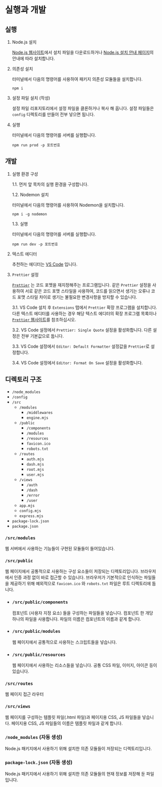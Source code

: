 # 실행과 개발

## 실행

1. Node.js 설치

   [Node.js 웹사이트](https://nodejs.org/)에서 설치 파일을 다운로드하거나 [Node.js 설치 안내 페이지](https://nodejs.org/en/download/package-manager)의 안내에 따라 설치합니다.

2. 의존성 설치

   터미널에서 다음의 명령어를 사용하여 패키지 의존성 모듈들을 설치합니다.

   ```
   npm i
   ```

3. 설정 파일 설치 (작성)

   설정 파일 리포지토리에서 설정 파일을 클론하거나 복사 해 옵니다. 설정 파일들은 `config` 디렉토리를 만들어 전부 넣으면 됩니다.

4. 실행

   터미널에서 다음의 명령어를 서버를 실행합니다.

   ```
   npm run prod -p 포트번호
   ```

## 개발

1. 실행 환경 구성

   1.1. 먼저 앞 목차의 실행 환경을 구성합니다.

   1.2. Nodemon 설치

   터미널에서 다음의 명령어를 사용하여 Nodemon을 설치합니다.

   ```
   npm i -g nodemon
   ```

   1.3. 실행

   터미널에서 다음의 명령어를 서버를 실행합니다.

   ```
   npm run dev -p 포트번호
   ```

2. 텍스트 에디터

   추천하는 에디터는 [VS Code](https://code.visualstudio.com/) 입니다.

3. `Prettier` 설정

   [`Prettier`](https://prettier.io/) 는 코드 포멧을 재지정해주는 프로그램입니다. 같은 `Prettier` 설정을 사용하여 서로 같은 코드 포맷 스타일을 사용하여, 코드를 읽으면서 생기는 오류나 코드 포맷 스타일 차이로 생기는 불필요한 변경사항을 방지할 수 있습니다.

   3.1. VS Code 설치 후 `Extensions` 탭에서 `Prettier` 확장 프로그램을 설치합니다. 다른 텍스트 에디터를 사용하는 경우 해당 텍스트 에디터의 확장 프로그램 목록이나 [`Prettier` 웹사이트](https://prettier.io/)를 참조하십시오.

   3.2. VS Code 설정에서 `Prettier: Single Quote` 설정을 활성화합니다. 다른 설정은 전부 기본값으로 둡니다.

   3.3. VS Code 설정에서 `Editor: Default Formatter` 설정값을 `Prettier`로 설정합니다.

   3.4. VS Code 설정에서 `Editor: Format On Save` 설정을 활성화합니다.

## 디렉토리 구조

- `/node_modules`
- `/config`
- `/src`
  - `/modules`
    - `/middlewares`
    - `engine.mjs`
  - `/public`
    - `/components`
    - `/modules`
    - `/resources`
    - `favicon.ico`
    - `robots.txt`
  - `/routes`
    - `auth.mjs`
    - `dash.mjs`
    - `root.mjs`
    - `user.mjs`
  - `/views`
    - `/auth`
    - `/dash`
    - `/error`
    - `/user`
  - `app.mjs`
  - `config.mjs`
  - `express.mjs`
- `package-lock.json`
- `package.json`

### `/src/modules`

웹 서버에서 사용하는 기능들이 구현된 모듈들이 들어있습니다.

### `/src/public`

웹 페이지에서 공통적으로 사용하는 구성 요소들이 저장되는 디렉토리입니다. 브라우저에서 인증 과정 없이 바로 접근할 수 있습니다. 브라우저가 기본적으로 인식하는 파일들을 제공하기 위해 예외적으로 `favicon.ico` 와 `robots.txt` 파일은 루트 디렉토리에 둡니다.

- ### `/src/public/components`

  컴포넌트 (사용자 지정 요소) 들을 구성하는 파일들을 넣습니다. 컴포넌트 한 개당 하나의 파일을 사용합니다. 파일의 이름은 컴포넌트의 이름과 같게 합니다.

- ### `/src/public/modules`

  웹 페이지에서 공통적으로 사용하는 스크립트들을 넣습니다.

- ### `/src/public/resources`

  웹 페이지에서 사용하는 리소스들을 넣습니다. 공통 CSS 파일, 이미지, 아이콘 등이 있습니다.

### `/src/routes`

웹 페이지 접근 라우터

### `/src/views`

웹 페이지를 구성하는 템플릿 파일(.html 파일)과 페이지용 CSS, JS 파일들을 넣습니다. 페이지용 CSS, JS 파일들의 이름은 템플릿 파일과 같게 합니다.

### `/node_modules` (자동 생성)

Node.js 패키지에서 사용하기 위해 설치한 의존 모듈들이 저장되는 디렉토리입니다.

### `package-lock.json` (자동 생성)

Node.js 패키지에서 사용하기 위해 설치한 의존 모듈들의 현재 정보를 저장해 둔 파일입니다.
